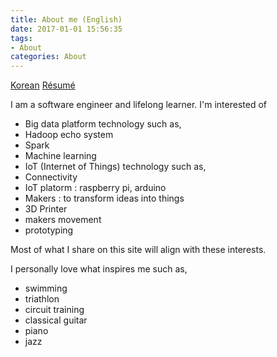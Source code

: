 ```yaml
---
title: About me (English)
date: 2017-01-01 15:56:35
tags:
- About
categories: About
---
```


[Korean](https://huklee.github.io/2017/01/01/007.About-me-ko/)
[Résumé](http://huklee.github.io/images/Resume_Hyeonguk_Lee.pdf)

I am a software engineer and lifelong learner. I'm interested of
 * Big data platform technology such as,
  * Hadoop echo system
  * Spark
  * Machine learning
 * IoT (Internet of Things) technology such as,
  * Connectivity
  * IoT platorm : raspberry pi, arduino
 * Makers : to transform ideas into things
  * 3D Printer
  * makers movement
  * prototyping

Most of what I share on this site will align with these interests.

I personally love what inspires me such as,
 * swimming
 * triathlon
 * circuit training
 * classical guitar
 * piano
 * jazz
